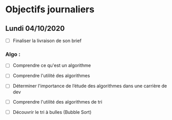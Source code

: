 # Objectifs journaliers

## Lundi 04/10/2020

* [ ] Finaliser la livraison de son brief


### Algo : 

* [ ] Comprendre ce qu'est un algorithme
* [ ] Comprendre l'utilité des algorithmes
* [ ] Déterminer l'importance de l’étude des algorithmes dans une carrière de dev
* [ ] Comprendre l'utilité des algorithmes de tri
* [ ] Découvrir le tri à bulles (Bubble Sort)

